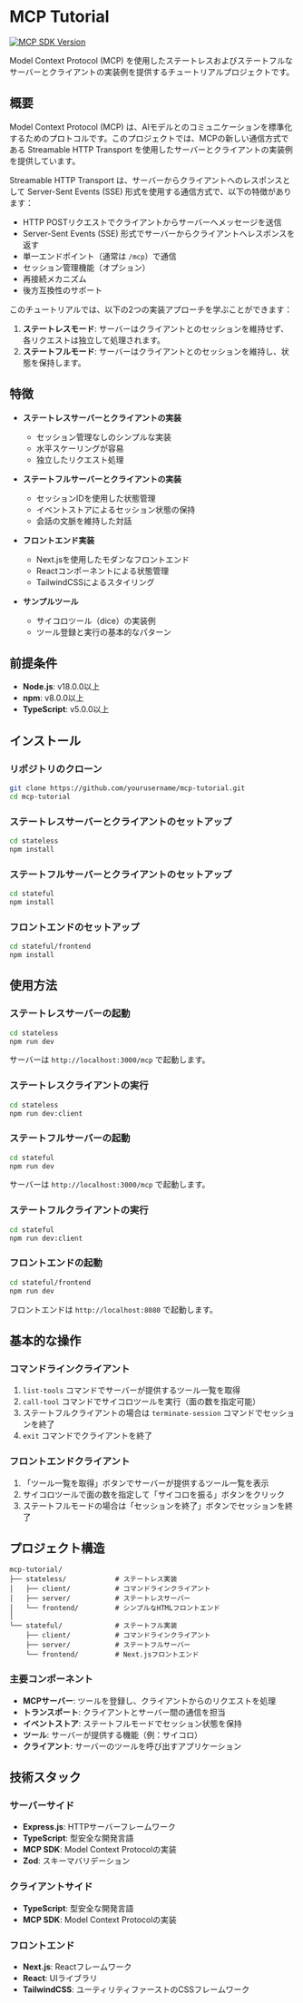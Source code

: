 # MCP Tutorial

[![MCP SDK Version](https://img.shields.io/badge/MCP%20SDK-1.11.0-green)](https://github.com/modelcontextprotocol/typescript-sdk)

Model Context Protocol (MCP) を使用したステートレスおよびステートフルなサーバーとクライアントの実装例を提供するチュートリアルプロジェクトです。

## 概要

Model Context Protocol (MCP) は、AIモデルとのコミュニケーションを標準化するためのプロトコルです。このプロジェクトでは、MCPの新しい通信方式である Streamable HTTP Transport を使用したサーバーとクライアントの実装例を提供しています。

Streamable HTTP Transport は、サーバーからクライアントへのレスポンスとして Server-Sent Events (SSE) 形式を使用する通信方式で、以下の特徴があります：

- HTTP POSTリクエストでクライアントからサーバーへメッセージを送信
- Server-Sent Events (SSE) 形式でサーバーからクライアントへレスポンスを返す
- 単一エンドポイント（通常は `/mcp`）で通信
- セッション管理機能（オプション）
- 再接続メカニズム
- 後方互換性のサポート

このチュートリアルでは、以下の2つの実装アプローチを学ぶことができます：

1. **ステートレスモード**: サーバーはクライアントとのセッションを維持せず、各リクエストは独立して処理されます。
2. **ステートフルモード**: サーバーはクライアントとのセッションを維持し、状態を保持します。

## 特徴

- **ステートレスサーバーとクライアントの実装**
  - セッション管理なしのシンプルな実装
  - 水平スケーリングが容易
  - 独立したリクエスト処理

- **ステートフルサーバーとクライアントの実装**
  - セッションIDを使用した状態管理
  - イベントストアによるセッション状態の保持
  - 会話の文脈を維持した対話

- **フロントエンド実装**
  - Next.jsを使用したモダンなフロントエンド
  - Reactコンポーネントによる状態管理
  - TailwindCSSによるスタイリング

- **サンプルツール**
  - サイコロツール（dice）の実装例
  - ツール登録と実行の基本的なパターン

## 前提条件

- **Node.js**: v18.0.0以上
- **npm**: v8.0.0以上
- **TypeScript**: v5.0.0以上

## インストール

### リポジトリのクローン

```bash
git clone https://github.com/yourusername/mcp-tutorial.git
cd mcp-tutorial
```

### ステートレスサーバーとクライアントのセットアップ

```bash
cd stateless
npm install
```

### ステートフルサーバーとクライアントのセットアップ

```bash
cd stateful
npm install
```

### フロントエンドのセットアップ

```bash
cd stateful/frontend
npm install
```

## 使用方法

### ステートレスサーバーの起動

```bash
cd stateless
npm run dev
```

サーバーは `http://localhost:3000/mcp` で起動します。

### ステートレスクライアントの実行

```bash
cd stateless
npm run dev:client
```

### ステートフルサーバーの起動

```bash
cd stateful
npm run dev
```

サーバーは `http://localhost:3000/mcp` で起動します。

### ステートフルクライアントの実行

```bash
cd stateful
npm run dev:client
```

### フロントエンドの起動

```bash
cd stateful/frontend
npm run dev
```

フロントエンドは `http://localhost:8080` で起動します。

## 基本的な操作

### コマンドラインクライアント

1. `list-tools` コマンドでサーバーが提供するツール一覧を取得
2. `call-tool` コマンドでサイコロツールを実行（面の数を指定可能）
3. ステートフルクライアントの場合は `terminate-session` コマンドでセッションを終了
4. `exit` コマンドでクライアントを終了

### フロントエンドクライアント

1. 「ツール一覧を取得」ボタンでサーバーが提供するツール一覧を表示
2. サイコロツールで面の数を指定して「サイコロを振る」ボタンをクリック
3. ステートフルモードの場合は「セッションを終了」ボタンでセッションを終了

## プロジェクト構造

```
mcp-tutorial/
├── stateless/            # ステートレス実装
│   ├── client/           # コマンドラインクライアント
│   ├── server/           # ステートレスサーバー
│   └── frontend/         # シンプルなHTMLフロントエンド
│
└── stateful/             # ステートフル実装
    ├── client/           # コマンドラインクライアント
    ├── server/           # ステートフルサーバー
    └── frontend/         # Next.jsフロントエンド
```

### 主要コンポーネント

- **MCPサーバー**: ツールを登録し、クライアントからのリクエストを処理
- **トランスポート**: クライアントとサーバー間の通信を担当
- **イベントストア**: ステートフルモードでセッション状態を保持
- **ツール**: サーバーが提供する機能（例：サイコロ）
- **クライアント**: サーバーのツールを呼び出すアプリケーション

## 技術スタック

### サーバーサイド
- **Express.js**: HTTPサーバーフレームワーク
- **TypeScript**: 型安全な開発言語
- **MCP SDK**: Model Context Protocolの実装
- **Zod**: スキーマバリデーション

### クライアントサイド
- **TypeScript**: 型安全な開発言語
- **MCP SDK**: Model Context Protocolの実装

### フロントエンド
- **Next.js**: Reactフレームワーク
- **React**: UIライブラリ
- **TailwindCSS**: ユーティリティファーストのCSSフレームワーク
